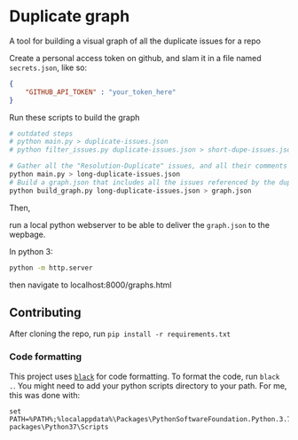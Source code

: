 # Duplicate graph

A tool for building a visual graph of all the duplicate issues for a repo

Create a personal access token on github, and slam it in a file named `secrets.json`, like so:

```json
{
    "GITHUB_API_TOKEN" : "your_token_here"
}
```


Run these scripts to build the graph

```sh
# outdated steps
# python main.py > duplicate-issues.json
# python filter_issues.py duplicate-issues.json > short-dupe-issues.json

# Gather all the "Resolution-Duplicate" issues, and all their comments
python main.py > long-duplicate-issues.json
# Build a graph.json that includes all the issues referenced by the duplicate issues
python build_graph.py long-duplicate-issues.json > graph.json
```
Then,

run a local python webserver to be able to deliver the `graph.json` to the wepbage.

In python 3:
```sh
python -m http.server
```

then navigate to localhost:8000/graphs.html






## Contributing

After cloning the repo, run `pip install -r requirements.txt`

### Code formatting

This project uses [`black`](https://github.com/psf/black) for code formatting.
To format the code, run `black .`. You might need to add your python scripts
directory to your path. For me, this was done with:

```
set PATH=%PATH%;%localappdata%\Packages\PythonSoftwareFoundation.Python.3.7_qbz5n2kfra8p0\LocalCache\local-packages\Python37\Scripts
```
